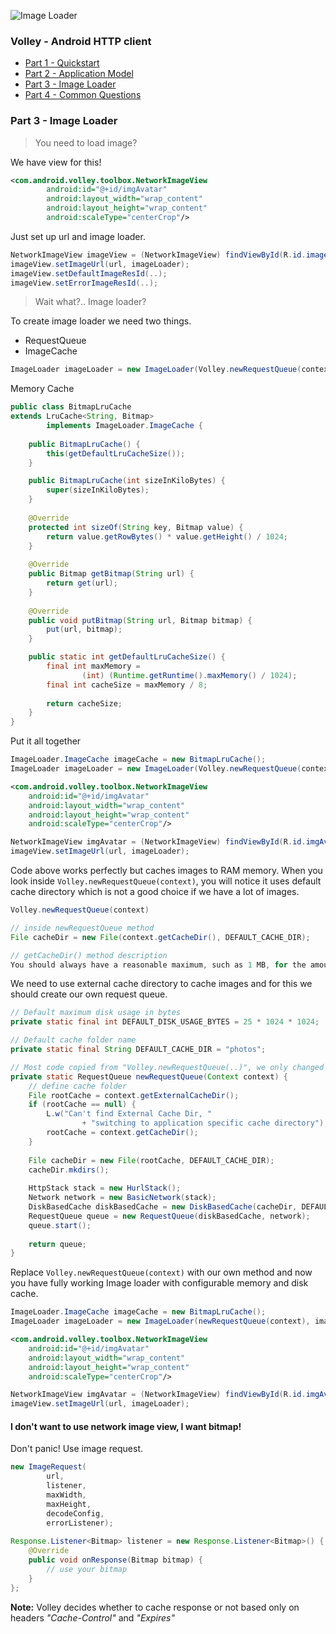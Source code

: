 ![Image Loader][4]

### Volley - Android HTTP client
- [Part 1 - Quickstart][1]
- [Part 2 - Application Model][2]
- [Part 3 - Image Loader][3]
- [Part 4 - Common Questions][5]

### Part 3 - Image Loader

> You need to load image?

We have view for this! 

```xml 
<com.android.volley.toolbox.NetworkImageView
        android:id="@+id/imgAvatar"
        android:layout_width="wrap_content"
        android:layout_height="wrap_content"
        android:scaleType="centerCrop"/>
```

Just set up url and image loader.
```java 
NetworkImageView imageView = (NetworkImageView) findViewById(R.id.imageView);
imageView.setImageUrl(url, imageLoader);
imageView.setDefaultImageResId(..);
imageView.setErrorImageResId(..);
```

> Wait what?.. Image loader?

To create image loader we need two things.

- RequestQueue
- ImageCache

```java 
ImageLoader imageLoader = new ImageLoader(Volley.newRequestQueue(context), imageCache);
```

Memory Cache
```java 
public class BitmapLruCache
extends LruCache<String, Bitmap>
        implements ImageLoader.ImageCache {
        
    public BitmapLruCache() {
        this(getDefaultLruCacheSize());
    }

    public BitmapLruCache(int sizeInKiloBytes) {
        super(sizeInKiloBytes);
    }
    
    @Override
    protected int sizeOf(String key, Bitmap value) {
        return value.getRowBytes() * value.getHeight() / 1024;
    }
    
    @Override
    public Bitmap getBitmap(String url) {
        return get(url);
    }
    
    @Override
    public void putBitmap(String url, Bitmap bitmap) {
        put(url, bitmap);
    }

    public static int getDefaultLruCacheSize() {
        final int maxMemory =
                (int) (Runtime.getRuntime().maxMemory() / 1024);
        final int cacheSize = maxMemory / 8;
    
        return cacheSize;
    }
}
```

Put it all together
```java 
ImageLoader.ImageCache imageCache = new BitmapLruCache();
ImageLoader imageLoader = new ImageLoader(Volley.newRequestQueue(context), imageCache);
```
```xml 
<com.android.volley.toolbox.NetworkImageView
    android:id="@+id/imgAvatar"
    android:layout_width="wrap_content"
    android:layout_height="wrap_content"
    android:scaleType="centerCrop"/>
```
```java
NetworkImageView imgAvatar = (NetworkImageView) findViewById(R.id.imgAvatar);
imageView.setImageUrl(url, imageLoader);
```

Code above works perfectly but caches images to RAM memory. When you look inside `Volley.newRequestQueue(context)`, you will notice it uses default cache directory which is not a good choice if we have a lot of images.
```java
Volley.newRequestQueue(context)

// inside newRequestQueue method
File cacheDir = new File(context.getCacheDir(), DEFAULT_CACHE_DIR);

// getCacheDir() method description 
You should always have a reasonable maximum, such as 1 MB, for the amount of space you consume with cache files, and prune those files when exceeding that space.
```

We need to use external cache directory to cache images and for this we should create our own request queue.
```java
// Default maximum disk usage in bytes
private static final int DEFAULT_DISK_USAGE_BYTES = 25 * 1024 * 1024;

// Default cache folder name
private static final String DEFAULT_CACHE_DIR = "photos";

// Most code copied from "Volley.newRequestQueue(..)", we only changed cache directory
private static RequestQueue newRequestQueue(Context context) {
    // define cache folder
    File rootCache = context.getExternalCacheDir();
    if (rootCache == null) {
        L.w("Can't find External Cache Dir, "
                + "switching to application specific cache directory");
        rootCache = context.getCacheDir();
    }
    
    File cacheDir = new File(rootCache, DEFAULT_CACHE_DIR);
    cacheDir.mkdirs();
    
    HttpStack stack = new HurlStack();
    Network network = new BasicNetwork(stack);
    DiskBasedCache diskBasedCache = new DiskBasedCache(cacheDir, DEFAULT_DISK_USAGE_BYTES);
    RequestQueue queue = new RequestQueue(diskBasedCache, network);
    queue.start();
    
    return queue;
}
```

Replace `Volley.newRequestQueue(context)` with our own method and now you have fully working Image loader with configurable memory and disk cache.
```java 
ImageLoader.ImageCache imageCache = new BitmapLruCache();
ImageLoader imageLoader = new ImageLoader(newRequestQueue(context), imageCache);
```
```xml 
<com.android.volley.toolbox.NetworkImageView
    android:id="@+id/imgAvatar"
    android:layout_width="wrap_content"
    android:layout_height="wrap_content"
    android:scaleType="centerCrop"/>
```
```java
NetworkImageView imgAvatar = (NetworkImageView) findViewById(R.id.imgAvatar);
imageView.setImageUrl(url, imageLoader);
```

#### I don't want to use network image view, I want bitmap!

Don't panic! Use image request.
```java
new ImageRequest(
        url,
        listener,
        maxWidth,
        maxHeight,
        decodeConfig,
        errorListener);
        
Response.Listener<Bitmap> listener = new Response.Listener<Bitmap>() {
    @Override
    public void onResponse(Bitmap bitmap) {
        // use your bitmap
    }
};
```

**Note:** Volley decides whether to cache response or not based only on headers *"Cache-Control"* and *"Expires"*


  [1]: https://github.com/dmytrodanylyk/dmytrodanylyk/blob/gh-pages/articles/volley-part-1.md
  [2]: https://github.com/dmytrodanylyk/dmytrodanylyk/blob/gh-pages/articles/volley-part-2.md
  [3]: https://github.com/dmytrodanylyk/dmytrodanylyk/blob/gh-pages/articles/volley-part-3.md
  [4]: https://raw.github.com/dmytrodanylyk/dmytrodanylyk/gh-pages/images/articles/volley-part-3.png
  [5]: https://github.com/dmytrodanylyk/dmytrodanylyk/blob/gh-pages/articles/volley-part-4.md
